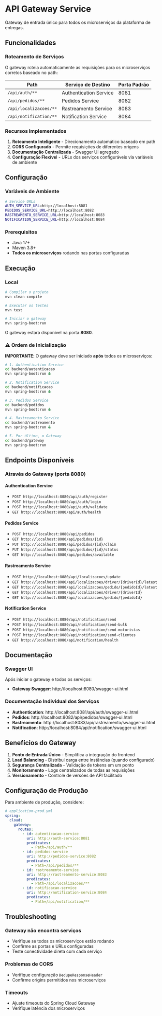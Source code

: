 # API Gateway Service

Gateway de entrada único para todos os microserviços da plataforma de entregas.

## Funcionalidades

### Roteamento de Serviços

O gateway roteia automaticamente as requisições para os microserviços corretos baseado no path:

| Path | Serviço de Destino | Porta Padrão |
|------|-------------------|--------------|
| `/api/auth/**` | Authentication Service | 8081 |
| `/api/pedidos/**` | Pedidos Service | 8082 |
| `/api/localizacoes/**` | Rastreamento Service | 8083 |
| `/api/notification/**` | Notification Service | 8084 |

### Recursos Implementados

1. **Roteamento Inteligente** - Direcionamento automático baseado em path
2. **CORS Configurado** - Permite requisições de diferentes origens
3. **Documentação Centralizada** - Swagger UI agregado
4. **Configuração Flexível** - URLs dos serviços configuráveis via variáveis de ambiente

## Configuração

### Variáveis de Ambiente

```bash
# Service URLs
AUTH_SERVICE_URL=http://localhost:8081
PEDIDOS_SERVICE_URL=http://localhost:8082
RASTREAMENTO_SERVICE_URL=http://localhost:8083
NOTIFICATION_SERVICE_URL=http://localhost:8084

```

### Prerequisitos

- Java 17+
- Maven 3.8+
- **Todos os microserviços** rodando nas portas configuradas

## Execução

### Local

```bash
# Compilar o projeto
mvn clean compile

# Executar os testes
mvn test

# Iniciar o gateway
mvn spring-boot:run
```

O gateway estará disponível na porta **8080**.

### ⚠️ Ordem de Inicialização

**IMPORTANTE**: O gateway deve ser iniciado **após** todos os microserviços:

```bash
# 1. Authentication Service
cd backend/autenticacao
mvn spring-boot:run &

# 2. Notification Service  
cd backend/notificacao
mvn spring-boot:run &

# 3. Pedidos Service
cd backend/pedidos
mvn spring-boot:run &

# 4. Rastreamento Service
cd backend/rastreamento
mvn spring-boot:run &

# 5. Por último, o Gateway
cd backend/gateway
mvn spring-boot:run
```

## Endpoints Disponíveis

### Através do Gateway (porta 8080)

#### Authentication Service
- `POST http://localhost:8080/api/auth/register`
- `POST http://localhost:8080/api/auth/login`
- `POST http://localhost:8080/api/auth/validate`
- `GET http://localhost:8080/api/auth/health`

#### Pedidos Service
- `POST http://localhost:8080/api/pedidos`
- `GET http://localhost:8080/api/pedidos/{id}`
- `PUT http://localhost:8080/api/pedidos/{id}/claim`
- `PUT http://localhost:8080/api/pedidos/{id}/status`
- `GET http://localhost:8080/api/pedidos/available`

#### Rastreamento Service
- `POST http://localhost:8080/api/localizacoes/update`
- `GET http://localhost:8080/api/localizacoes/driver/{driverId}/latest`
- `GET http://localhost:8080/api/localizacoes/pedido/{pedidoId}/latest`
- `GET http://localhost:8080/api/localizacoes/driver/{driverId}`
- `GET http://localhost:8080/api/localizacoes/pedido/{pedidoId}`

#### Notification Service
- `POST http://localhost:8080/api/notification/send`
- `POST http://localhost:8080/api/notification/send-bulk`
- `POST http://localhost:8080/api/notification/send-motoristas`
- `POST http://localhost:8080/api/notification/send-clientes`
- `GET http://localhost:8080/api/notification/health`

## Documentação

### Swagger UI

Após iniciar o gateway e todos os serviços:
- **Gateway Swagger**: http://localhost:8080/swagger-ui.html

### Documentação Individual dos Serviços

- **Authentication**: http://localhost:8081/api/auth/swagger-ui.html
- **Pedidos**: http://localhost:8082/api/pedidos/swagger-ui.html
- **Rastreamento**: http://localhost:8083/api/rastreamento/swagger-ui.html
- **Notification**: http://localhost:8084/api/notification/swagger-ui.html

## Benefícios do Gateway

1. **Ponto de Entrada Único** - Simplifica a integração do frontend
2. **Load Balancing** - Distribui carga entre instâncias (quando configurado)
3. **Segurança Centralizada** - Validação de tokens em um ponto
4. **Monitoramento** - Logs centralizados de todas as requisições
5. **Versionamento** - Controle de versões de API facilitado

## Configuração de Produção

Para ambiente de produção, considere:

```yaml
# application-prod.yml
spring:
  cloud:
    gateway:
      routes:
        - id: autenticacao-service
          uri: http://auth-service:8081
          predicates:
            - Path=/api/auth/**
        - id: pedidos-service
          uri: http://pedidos-service:8082
          predicates:
            - Path=/api/pedidos/**
        - id: rastreamento-service
          uri: http://rastreamento-service:8083
          predicates:
            - Path=/api/localizacoes/**
        - id: notificacao-service
          uri: http://notification-service:8084
          predicates:
            - Path=/api/notification/**
```

## Troubleshooting

### Gateway não encontra serviços
- Verifique se todos os microserviços estão rodando
- Confirme as portas e URLs configuradas
- Teste conectividade direta com cada serviço

### Problemas de CORS
- Verifique configuração `DedupeResponseHeader`
- Confirme origins permitidos nos microserviços

### Timeouts
- Ajuste timeouts do Spring Cloud Gateway
- Verifique latência dos microserviços
